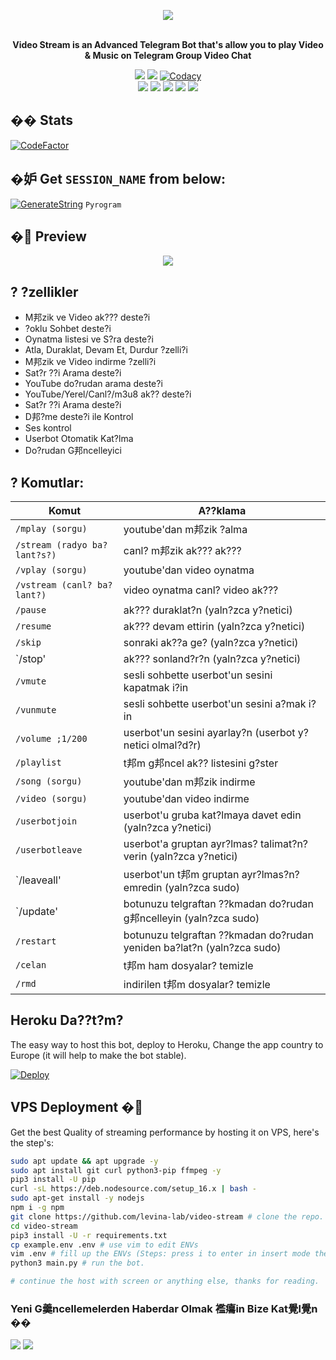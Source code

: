 <p align="center"><a href="https://t.me/Nexus_Federation_Music_bot"><img src="https://github.com/Aliyevdii/Nexusvidoemusic/raw/main/driver/veezlogo.png"></a></p>
<p align="center">
    <br><b>Video Stream is an Advanced Telegram Bot that's allow you to play Video & Music on Telegram Group Video Chat</b><br>
</p>
<p align="center">
    <a href="https://www.python.org/" alt="made-with-python"> <img src="https://img.shields.io/badge/Made%20with-Python-black.svg?style=flat-square&logo=python&logoColor=blue&color=red" /></a>
    <a href="https://github.com/levina-lab/video-stream/graphs/commit-activity" alt="Maintenance"> <img src="https://img.shields.io/badge/Maintained%3F-yes-red.svg?style=flat-square" /></a>
    <a href="https://app.codacy.com/gh/levina-lab/video-stream/dashboard"> <img src="https://img.shields.io/codacy/grade/a723cb464d5a4d25be3152b5d71de82d?color=red&logo=codacy&style=flat-square" alt="Codacy" /></a><br>
    <a href="https://github.com/levina-lab/video-stream"> <img src="https://img.shields.io/github/repo-size/levina-lab/video-stream?color=red&logo=github&logoColor=blue&style=flat-square" /></a>
    <a href="https://github.com/levina-lab/video-stream/commits/main"> <img src="https://img.shields.io/github/last-commit/levina-lab/video-stream?color=red&logo=github&logoColor=blue&style=flat-square" /></a>
    <a href="https://github.com/levina-lab/video-stream/issues"> <img src="https://img.shields.io/github/issues/levina-lab/video-stream?color=red&logo=github&logoColor=blue&style=flat-square" /></a>
    <a href="https://github.com/levina-lab/video-stream/network/members"> <img src="https://img.shields.io/github/forks/levina-lab/video-stream?color=red&logo=github&logoColor=blue&style=flat-square" /></a>  
    <a href="https://github.com/levina-lab/video-stream/network/members"> <img src="https://img.shields.io/github/stars/levina-lab/video-stream?color=red&logo=github&logoColor=blue&style=flat-square" /></a>  
</p>

## �� Stats
[![CodeFactor](https://www.codefactor.io/repository/github/levina-lab/video-stream/badge)](https://www.codefactor.io/repository/github/levina-lab/video-stream)

## �妒 Get `SESSION_NAME` from below:

[![GenerateString](https://img.shields.io/badge/repl.it-generateString-yellowgreen)](https://replit.com/@levinalab/StringSession#main.py) ``Pyrogram``

## � Preview
<p align="center">
  <img src="https://telegra.ph/file/b8c1461bcbbad5664aa48.png">
</p>


## ? ?zellikler
- M邦zik ve Video ak??? deste?i
- ?oklu Sohbet deste?i
- Oynatma listesi ve S?ra deste?i
- Atla, Duraklat, Devam Et, Durdur ?zelli?i
- M邦zik ve Video indirme ?zelli?i
- Sat?r ??i Arama deste?i
- YouTube do?rudan arama deste?i
- YouTube/Yerel/Canl?/m3u8 ak?? deste?i
- Sat?r ??i Arama deste?i
- D邦?me deste?i ile Kontrol
- Ses kontrol
- Userbot Otomatik Kat?lma
- Do?rudan G邦ncelleyici

## ? Komutlar:
| Komut | A??klama |
| ------ | ------ |
| `/mplay (sorgu)` | youtube'dan m邦zik ?alma |
| `/stream (radyo ba?lant?s?)` | canl? m邦zik ak??? ak??? |
| `/vplay (sorgu)` | youtube'dan video oynatma |
| `/vstream (canl? ba?lant?)` | video oynatma canl? video ak??? |
| `/pause` | ak??? duraklat?n (yaln?zca y?netici) |
| `/resume` | ak??? devam ettirin (yaln?zca y?netici) |
| `/skip` | sonraki ak??a ge? (yaln?zca y?netici) |
| `/stop' | ak??? sonland?r?n (yaln?zca y?netici) |
| `/vmute` | sesli sohbette userbot'un sesini kapatmak i?in |
| `/vunmute` | sesli sohbette userbot'un sesini a?mak i?in |
| `/volume ;1/200` | userbot'un sesini ayarlay?n (userbot y?netici olmal?d?r) |
| `/playlist` | t邦m g邦ncel ak?? listesini g?ster |
| `/song (sorgu)` | youtube'dan m邦zik indirme |
| `/video (sorgu)` | youtube'dan video indirme |
| `/userbotjoin` | userbot'u gruba kat?lmaya davet edin (yaln?zca y?netici) |
| `/userbotleave` | userbot'a gruptan ayr?lmas? talimat?n? verin (yaln?zca y?netici) |
| `/leaveall' | userbot'un t邦m gruptan ayr?lmas?n? emredin (yaln?zca sudo) |
| `/update' | botunuzu telgraftan ??kmadan do?rudan g邦ncelleyin (yaln?zca sudo) |
| `/restart` | botunuzu telgraftan ??kmadan do?rudan yeniden ba?lat?n (yaln?zca sudo) |
| `/celan` | t邦m ham dosyalar? temizle |
| `/rmd` | indirilen t邦m dosyalar? temizle |
## Heroku Da??t?m?
The easy way to host this bot, deploy to Heroku, Change the app country to Europe (it will help to make the bot stable).

[![Deploy](https://www.herokucdn.com/deploy/button.svg)](https://heroku.com/deploy?template=https://github.com/levina-lab/video-stream)

## VPS Deployment �
Get the best Quality of streaming performance by hosting it on VPS, here's the step's:

```sh
sudo apt update && apt upgrade -y
sudo apt install git curl python3-pip ffmpeg -y
pip3 install -U pip
curl -sL https://deb.nodesource.com/setup_16.x | bash -
sudo apt-get install -y nodejs
npm i -g npm
git clone https://github.com/levina-lab/video-stream # clone the repo.
cd video-stream
pip3 install -U -r requirements.txt
cp example.env .env # use vim to edit ENVs
vim .env # fill up the ENVs (Steps: press i to enter in insert mode then edit the file. Press Esc to exit the editing mode then type :wq! and press Enter key to save the file).
python3 main.py # run the bot.

# continue the host with screen or anything else, thanks for reading.
```


### Yeni G羹ncellemelerden Haberdar Olmak 襤癟in Bize Kat覺l覺n ��
<a href="https://t.me/Nexus_Bots"><img src="https://img.shields.io/badge/Join-Group%20Support-blue.svg?style=for-the-badge&logo=Telegram"></a> <a href="https://t.me/Nexus_Bots"><img src="https://img.shields.io/badge/Join-Updates%20Channel-blue.svg?style=for-the-badge&logo=Telegram"></a>
